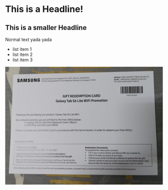 # This is a Headline!
## This is a smaller Headline

Normal text yada yada

* list item 1
* list item 2
* list item 3

![](s6.jpg)
